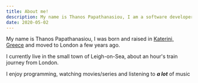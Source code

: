 ```yaml
---
title: About me!
description: My name is Thanos Papathanasiou, I am a software developer 
date: 2020-05-02
---
```


My name is Thanos Papathanasiou, I was born and raised in [Katerini, Greece][1] and moved to London a few years ago.

I currently live in the small town of Leigh-on-Sea, about an hour's train journey from London.

I enjoy programming, watching movies/series and listening to ***a lot*** of music

[1]: https://en.wikipedia.org/wiki/Katerini